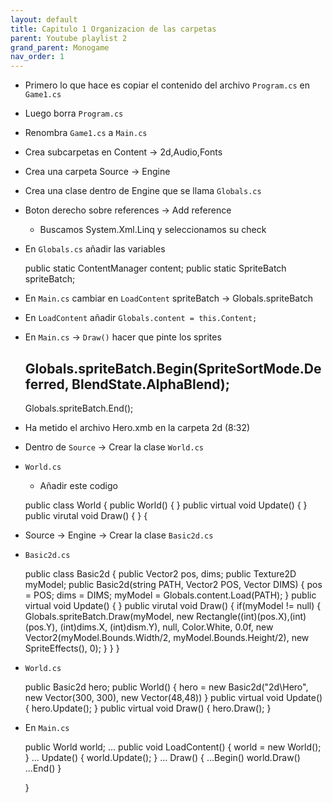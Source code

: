 ```yaml
---
layout: default
title: Capitulo 1 Organizacion de las carpetas
parent: Youtube playlist 2
grand_parent: Monogame
nav_order: 1
---
```


- Primero lo que hace es copiar el contenido del archivo `Program.cs` en `Game1.cs`
- Luego borra `Program.cs`
- Renombra `Game1.cs` a `Main.cs`
- Crea subcarpetas en Content → 2d,Audio,Fonts
- Crea una carpeta Source → Engine
- Crea una clase dentro de Engine que se llama `Globals.cs`
- Boton derecho sobre references → Add reference
  - Buscamos System.Xml.Linq y seleccionamos su check
- En `Globals.cs` añadir las variables

  public static ContentManager content;
  public static SpriteBatch spriteBatch;

- En `Main.cs` cambiar en `LoadContent` spriteBatch → Globals.spriteBatch
- En `LoadContent` añadir `Globals.content = this.Content;`
- En `Main.cs` → `Draw()` hacer que pinte los sprites

  ## Globals.spriteBatch.Begin(SpriteSortMode.Deferred, BlendState.AlphaBlend);

  Globals.spriteBatch.End();

- Ha metido el archivo Hero.xmb en la carpeta 2d (8:32)
- Dentro de `Source` → Crear la clase `World.cs`
- `World.cs`

  - Añadir este codigo

  public class World
  {
  public World()
  {
  }
  public virtual void Update()
  {
  }
  public virutal void Draw()
  {
  }
  {

- Source → Engine → Crear la clase `Basic2d.cs`
- `Basic2d.cs`

  public class Basic2d
  {
  public Vector2 pos, dims;
  public Texture2D myModel;
  public Basic2d(string PATH, Vector2 POS, Vector DIMS)
  {
  pos = POS;
  dims = DIMS;
  myModel = Globals.content.Load<Texture2D>(PATH);
  }
  public virtual void Update()
  {
  }
  public virutal void Draw()
  {
  if(myModel != null)
  {
  Globals.spriteBatch.Draw(myModel, new Rectangle((int)(pos.X),(int)(pos.Y), (int)dims.X, (int)dism.Y), null, Color.White, 0.0f, new Vector2(myModel.Bounds.Width/2, myModel.Bounds.Height/2), new SpriteEffects(), 0);
  }
  }
  }

- `World.cs`

  public Basic2d hero;
  public World()
  {
  hero = new Basic2d("2d\Hero", new Vector(300, 300), new Vector(48,48))
  }
  public virtual void Update()
  {
  hero.Update();
  }
  public virtual void Draw()
  {
  hero.Draw();
  }

- En `Main.cs`

  public World world;
  ...
  public void LoadContent()
  {
  world = new World();
  }
  ... Update()
  {
  world.Update();
  }
  ... Draw()
  {
  ...Begin()
  world.Draw()
  ...End()
  }

  }
